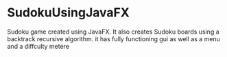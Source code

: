 # SudokuUsingJavaFX
Sudoku game created using JavaFX. It also creates Sudoku boards using a backtrack recursive algorithm.
it has fully functioning gui as well as a menu and a diffculty metere
